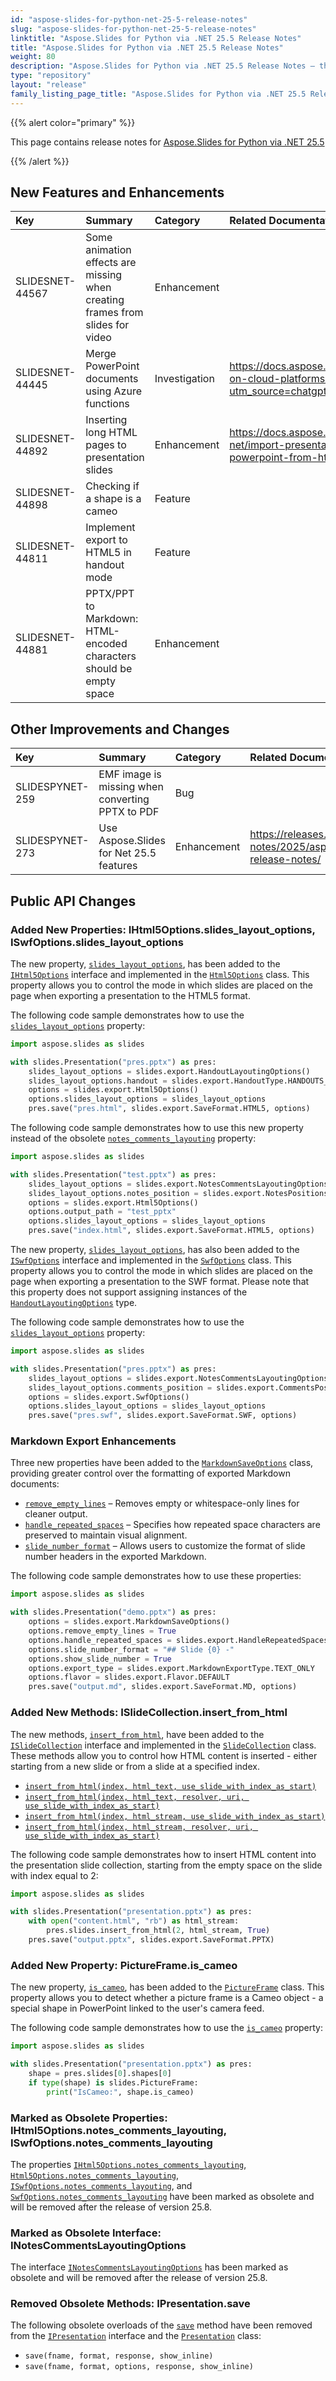 ```yaml
---
id: "aspose-slides-for-python-net-25-5-release-notes"
slug: "aspose-slides-for-python-net-25-5-release-notes"
linktitle: "Aspose.Slides for Python via .NET 25.5 Release Notes"
title: "Aspose.Slides for Python via .NET 25.5 Release Notes"
weight: 80
description: "Aspose.Slides for Python via .NET 25.5 Release Notes – the latest updates and fixes."
type: "repository"
layout: "release"
family_listing_page_title: "Aspose.Slides for Python via .NET 25.5 Release Notes"
---
```


{{% alert color="primary" %}} 

This page contains release notes for [Aspose.Slides for Python via .NET 25.5](https://pypi.org/project/Aspose.Slides/25.5/)

{{% /alert %}} 

## New Features and Enhancements
|**Key**|**Summary**|**Category**|**Related Documentation**|
| :- | :- | :- | :- |
|SLIDESNET-44567|Some animation effects are missing when creating frames from slides for video|Enhancement||
|SLIDESNET-44445|Merge PowerPoint documents using Azure functions|Investigation|<https://docs.aspose.com/slides/net/slides-on-cloud-platforms/azure/?utm_source=chatgpt.com>|
|SLIDESNET-44892|Inserting long HTML pages to presentation slides|Enhancement|<https://docs.aspose.com/slides/python-net/import-presentation/#import-powerpoint-from-html>|
|SLIDESNET-44898|Checking if a shape is a cameo|Feature||
|SLIDESNET-44811|Implement export to HTML5 in handout mode|Feature||
|SLIDESNET-44881|PPTX/PPT to Markdown: HTML-encoded characters should be empty space|Enhancement||

## Other Improvements and Changes
|**Key**|**Summary**|**Category**|**Related Documentation**|
| :- | :- | :- | :- |
|SLIDESPYNET-259|EMF image is missing when converting PPTX to PDF|Bug||
|SLIDESPYNET-273|Use Aspose.Slides for Net 25.5 features|Enhancement|<https://releases.aspose.com/slides/net/release-notes/2025/aspose-slides-for-net-25-5-release-notes/>|

## Public API Changes

### Added New Properties: IHtml5Options.slides_layout_options, ISwfOptions.slides_layout_options

The new property, [`slides_layout_options`](https://reference.aspose.com/slides/python-net/aspose.slides.export/ihtml5options/slides_layout_options/), has been added to the [`IHtml5Options`](https://reference.aspose.com/slides/python-net/aspose.slides.export/ihtml5options/) interface and implemented in the [`Html5Options`](https://reference.aspose.com/slides/python-net/aspose.slides.export/html5options/) class. 
This property allows you to control the mode in which slides are placed on the page when exporting a presentation to the HTML5 format.

The following code sample demonstrates how to use the [`slides_layout_options`](https://reference.aspose.com/slides/python-net/aspose.slides.export/ihtml5options/slides_layout_options/) property:

```python
import aspose.slides as slides

with slides.Presentation("pres.pptx") as pres:
    slides_layout_options = slides.export.HandoutLayoutingOptions()
	slides_layout_options.handout = slides.export.HandoutType.HANDOUTS_4_HORIZONTAL
    options = slides.export.Html5Options()
	options.slides_layout_options = slides_layout_options
	pres.save("pres.html", slides.export.SaveFormat.HTML5, options)
```

The following code sample demonstrates how to use this new property instead of the obsolete [`notes_comments_layouting`](https://reference.aspose.com/slides/python-net/aspose.slides.export/html5options/notes_comments_layouting/) property:

```python
import aspose.slides as slides

with slides.Presentation("test.pptx") as pres:
    slides_layout_options = slides.export.NotesCommentsLayoutingOptions()
	slides_layout_options.notes_position = slides.export.NotesPositions.BOTTOM_TRUNCATED
	options = slides.export.Html5Options()
	options.output_path = "test_pptx"
	options.slides_layout_options = slides_layout_options
    pres.save("index.html", slides.export.SaveFormat.HTML5, options)
```

The new property, [`slides_layout_options`](https://reference.aspose.com/slides/python-net/aspose.slides.export/iswfoptions/slides_layout_options/), has also been added to the [`ISwfOptions`](https://reference.aspose.com/slides/python-net/aspose.slides.export/iswfoptions/) interface and implemented in the [`SwfOptions`](https://reference.aspose.com/slides/python-net/aspose.slides.export/swfoptions/) class. 
This property allows you to control the mode in which slides are placed on the page when exporting a presentation to the SWF format.
Please note that this property does not support assigning instances of the [`HandoutLayoutingOptions`](https://reference.aspose.com/slides/python-net/aspose.slides.export/handoutlayoutingoptions/) type.

The following code sample demonstrates how to use the [`slides_layout_options`](https://reference.aspose.com/slides/python-net/aspose.slides.export/iswfoptions/slides_layout_options/) property:

```python
import aspose.slides as slides

with slides.Presentation("pres.pptx") as pres:
    slides_layout_options = slides.export.NotesCommentsLayoutingOptions()
	slides_layout_options.comments_position = slides.export.CommentsPositions.RIGHT
	options = slides.export.SwfOptions()
	options.slides_layout_options = slides_layout_options
	pres.save("pres.swf", slides.export.SaveFormat.SWF, options)
```

### Markdown Export Enhancements

Three new properties have been added to the [`MarkdownSaveOptions`](https://reference.aspose.com/slides/python-net/aspose.slides.export/markdownsaveoptions/) class, providing greater control over the formatting of exported Markdown documents:

- [`remove_empty_lines`](https://reference.aspose.com/slides/python-net/aspose.slides.export/markdownsaveoptions/remove_empty_lines/) – Removes empty or whitespace-only lines for cleaner output.
- [`handle_repeated_spaces`](https://reference.aspose.com/slides/python-net/aspose.slides.export/markdownsaveoptions/handle_repeated_spaces/) – Specifies how repeated space characters are preserved to maintain visual alignment.
- [`slide_number_format`](https://reference.aspose.com/slides/python-net/aspose.slides.export/markdownsaveoptions/slide_number_format/) – Allows users to customize the format of slide number headers in the exported Markdown.


The following code sample demonstrates how to use these properties:

```python
import aspose.slides as slides

with slides.Presentation("demo.pptx") as pres:
    options = slides.export.MarkdownSaveOptions()
    options.remove_empty_lines = True
	options.handle_repeated_spaces = slides.export.HandleRepeatedSpaces.ALTERNATE_SPACES_TO_NBSP
    options.slide_number_format = "## Slide {0} -"
	options.show_slide_number = True
    options.export_type = slides.export.MarkdownExportType.TEXT_ONLY
    options.flavor = slides.export.Flavor.DEFAULT
	pres.save("output.md", slides.export.SaveFormat.MD, options)
```

### Added New Methods: ISlideCollection.insert_from_html

The new methods, [`insert_from_html`](https://reference.aspose.com/slides/python-net/aspose.slides/islidecollection/insert_from_html/), have been added to the [`ISlideCollection`](https://reference.aspose.com/slides/python-net/aspose.slides/islidecollection/) interface and implemented in the [`SlideCollection`](https://reference.aspose.com/slides/python-net/aspose.slides/slidecollection/) class. 
These methods allow you to control how HTML content is inserted - either starting from a new slide or from a slide at a specified index.

- [`insert_from_html(index, html_text, use_slide_with_index_as_start)`](https://reference.aspose.com/slides/python-net/aspose.slides/islidecollection/insert_from_html/#int-str-bool)
- [`insert_from_html(index, html_text, resolver, uri, use_slide_with_index_as_start)`](https://reference.aspose.com/slides/python-net/aspose.slides/islidecollection/insert_from_html/#int-str-asposeslidesimportingiexternalresourceresolver-str-bool)
- [`insert_from_html(index, html_stream, use_slide_with_index_as_start)`](https://reference.aspose.com/slides/python-net/aspose.slides/islidecollection/insert_from_html/#int-iorawiobase-bool)
- [`insert_from_html(index, html_stream, resolver, uri, use_slide_with_index_as_start)`](https://reference.aspose.com/slides/python-net/aspose.slides/islidecollection/insert_from_html/#int-iorawiobase-asposeslidesimportingiexternalresourceresolver-str-bool)

The following code sample demonstrates how to insert HTML content into the presentation slide collection, starting from the empty space on the slide with index equal to 2:

```python
import aspose.slides as slides

with slides.Presentation("presentation.pptx") as pres:
    with open("content.html", "rb") as html_stream:
	    pres.slides.insert_from_html(2, html_stream, True)
    pres.save("output.pptx", slides.export.SaveFormat.PPTX)
```

### Added New Property: PictureFrame.is_cameo

The new property, [`is_cameo`](https://reference.aspose.com/slides/python-net/aspose.slides/pictureframe/is_cameo/), has been added to the [`PictureFrame`](https://reference.aspose.com/slides/python-net/aspose.slides/pictureframe/) class. 
This property allows you to detect whether a picture frame is a Cameo object - a special shape in PowerPoint linked to the user's camera feed.

The following code sample demonstrates how to use the [`is_cameo`](https://reference.aspose.com/slides/python-net/aspose.slides/pictureframe/is_cameo/) property:

```python
import aspose.slides as slides

with slides.Presentation("presentation.pptx") as pres:
    shape = pres.slides[0].shapes[0]
	if type(shape) is slides.PictureFrame:
	    print("IsCameo:", shape.is_cameo)
```

### Marked as Obsolete Properties: IHtml5Options.notes_comments_layouting, ISwfOptions.notes_comments_layouting

The properties [`IHtml5Options.notes_comments_layouting`](https://reference.aspose.com/slides/python-net/aspose.slides.export/ihtml5options/notes_comments_layouting/), [`Html5Options.notes_comments_layouting`](https://reference.aspose.com/slides/python-net/aspose.slides.export/html5options/notes_comments_layouting/), [`ISwfOptions.notes_comments_layouting`](https://reference.aspose.com/slides/python-net/aspose.slides.export/iswfoptions/notes_comments_layouting/), and [`SwfOptions.notes_comments_layouting`](https://reference.aspose.com/slides/python-net/aspose.slides.export/swfoptions/notes_comments_layouting/) have been marked as obsolete and will be removed after the release of version 25.8.

### Marked as Obsolete Interface: INotesCommentsLayoutingOptions

The interface [`INotesCommentsLayoutingOptions`](https://reference.aspose.com/slides/python-net/aspose.slides.export/inotescommentslayoutingoptions/) has been marked as obsolete and will be removed after the release of version 25.8.

### Removed Obsolete Methods: IPresentation.save

The following obsolete overloads of the [`save`](https://reference.aspose.com/slides/python-net/aspose.slides/ipresentation/save/) method have been removed from the [`IPresentation`](https://reference.aspose.com/slides/python-net/aspose.slides/ipresentation/) interface and the [`Presentation`](https://reference.aspose.com/slides/python-net/aspose.slides/presentation/) class:
- `save(fname, format, response, show_inline)`
- `save(fname, format, options, response, show_inline)`
